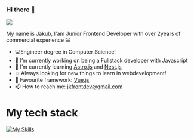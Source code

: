 ### Hi there 👋

<!--
**qqbn/qqbn** is a ✨ _special_ ✨ repository because its `README.md` (this file) appears on your GitHub profile.

Here are some ideas to get you started:

- 🔭 I’m currently working on ...
- 🌱 I’m currently learning ...
- 👯 I’m looking to collaborate on ...
- 🤔 I’m looking for help with ...
- 💬 Ask me about ...
- 📫 How to reach me: ...
- 😄 Pronouns: ...
- ⚡ Fun fact: ...
-->
![](https://komarev.com/ghpvc/?username=qqbn&label=PROFILE+VIEWS&color=blueviolet)

My name is Jakub, I'am Junior Frontend Developer with over 2years of commercial experience 😃
- 💻Engineer degree in Computer Science!
- 🔭 I’m currently working on being a Fullstack developer with Javascript
- 🌱 I’m currently learning [Astro.js](https://astro.build/) and [Nest.js](https://nestjs.com/)
- 💥 Always looking for new things to learn in webdevelopment!
- 💚 Favourite framework: [Vue.js](https://vuejs.org/)
- 📫 How to reach me: jkfrontdev@gmail.com

# My tech stack
[![My Skills](https://skillicons.dev/icons?i=js,html,css,sass,bootstrap,vue,nuxt,astro,nodejs,express,nest,xd,php,laravel,mysql,&perline=4)](https://skillicons.dev)
